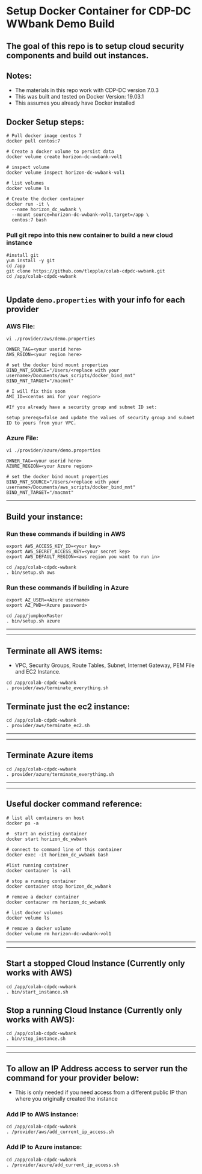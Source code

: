 # Setup Docker Container for CDP-DC WWbank Demo Build

##  The goal of this repo is to setup cloud security components and build out instances.

## Notes:
*  The materials in this repo work with CDP-DC version 7.0.3
*  This was built and tested on Docker Version: 19.03.1
*  This assumes you already have Docker installed


##  Docker Setup steps:

```
# Pull docker image centos 7
docker pull centos:7

# Create a docker volume to persist data
docker volume create horizon-dc-wwbank-vol1

# inspect volume
docker volume inspect horizon-dc-wwbank-vol1

# list volumes
docker volume ls

# Create the docker container
docker run -it \
  --name horizon_dc_wwbank \
  --mount source=horizon-dc-wwbank-vol1,target=/app \
  centos:7 bash 
```

### Pull git repo into this new container to build a new cloud instance

```
#install git
yum install -y git
cd /app
git clone https://github.com/tlepple/colab-cdpdc-wwbank.git
cd /app/colab-cdpdc-wwbank


```

##  Update `demo.properties` with your info for each provider

### AWS File:

```
vi ./provider/aws/demo.properties

OWNER_TAG=<your userid here>
AWS_RGION=<your region here>

# set the docker bind mount properties
BIND_MNT_SOURCE="/Users/<replace with your username>/Documents/aws_scripts/docker_bind_mnt"
BIND_MNT_TARGET="/macmnt"

# I will fix this soon
AMI_ID=<centos ami for your region>

#If you already have a security group and subnet ID set:

setup_prereqs=false and update the values of security group and subnet ID to yours from your VPC.
```

### Azure File:
```
vi ./provider/azure/demo.properties

OWNER_TAG=<your userid here>
AZURE_REGION=<your Azure region>

# set the docker bind mount properties
BIND_MNT_SOURCE="/Users/<replace with your username>/Documents/aws_scripts/docker_bind_mnt"
BIND_MNT_TARGET="/macmnt"
```
---

##  Build your instance:

### Run these commands if building in AWS

```
export AWS_ACCESS_KEY_ID=<your key>
export AWS_SECRET_ACCESS_KEY=<your secret key>
export AWS_DEFAULT_REGION=<aws region you want to run in>

cd /app/colab-cdpdc-wwbank
. bin/setup.sh aws
```

###  Run these commands if building in Azure
```
export AZ_USER=<Azure username>
export AZ_PWD=<Azure password>

cd /app/jumpboxMaster
. bin/setup.sh azure
```
---
---

##  Terminate all AWS items: 
* VPC, Security Groups, Route Tables, Subnet, Internet Gateway, PEM File and EC2 Instance.

```
cd /app/colab-cdpdc-wwbank
. provider/aws/terminate_everything.sh

```

## Terminate just the ec2 instance:

```
cd /app/colab-cdpdc-wwbank
. provider/aws/terminate_ec2.sh

```

---
---

##  Terminate Azure items
```
cd /app/colab-cdpdc-wwbank
. provider/azure/terminate_everything.sh
```

---
---

##  Useful docker command reference:


```
# list all containers on host
docker ps -a

#  start an existing container
docker start horizon_dc_wwbank

# connect to command line of this container
docker exec -it horizon_dc_wwbank bash

#list running container
docker container ls -all

# stop a running container
docker container stop horizon_dc_wwbank

# remove a docker container
docker container rm horizon_dc_wwbank

# list docker volumes
docker volume ls

# remove a docker volume
docker volume rm horizon-dc-wwbank-vol1

```

---
---


## Start a stopped Cloud Instance (Currently only works with AWS)
```
cd /app/colab-cdpdc-wwbank
. bin/start_instance.sh

```

## Stop a running Cloud Instance (Currently only works with AWS):
```
cd /app/colab-cdpdc-wwbank
. bin/stop_instance.sh
```

---
---

##  To allow an IP Address access to server run the command for your provider below:

*  This is only needed if you need access from a different public IP than where you originally created the instance

###  Add IP to AWS instance:
```
cd /app/colab-cdpdc-wwbank
. /provider/aws/add_current_ip_access.sh
```

### Add IP to Azure instance:
```
cd /app/colab-cdpdc-wwbank
. /provider/azure/add_current_ip_access.sh
```
